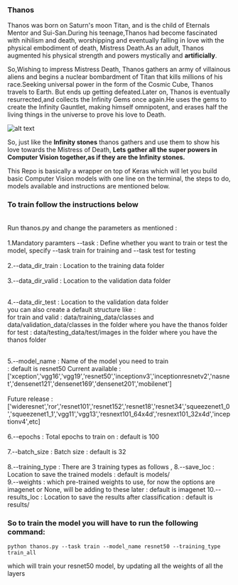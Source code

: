 ### Thanos

Thanos was born on Saturn's moon Titan, and is the child of Eternals Mentor and Sui-San.During his teenage,Thanos had become fascinated with nihilism and death, worshipping and eventually falling in love with the physical embodiment of death, Mistress Death.As an adult, Thanos augmented his physical strength and powers mystically and **artificially**.

So,Wishing to impress Mistress Death, Thanos gathers an army of villainous aliens and begins a nuclear bombardment of Titan that kills millions of his race.Seeking universal power in the form of the Cosmic Cube, Thanos travels to Earth. But ends up getting defeated.Later on, Thanos is eventually resurrected,and collects the Infinity Gems once again.He uses the gems to create the Infinity Gauntlet, making himself omnipotent, and erases half the living things in the universe to prove his love to Death.

![alt text](https://static.comicvine.com/uploads/original/4/40015/1341796-picture_1.png)

So, just like the **Infinity stones** thanos gathers and use them to show his love towards the Mistress of Death,
**Lets gather all the super powers in Computer Vision together,as if they are the Infinity stones.**

This Repo is basically a wrapper on top of Keras which will let you build basic Computer Vision models with one line on the terminal, the steps to do, models available and instructions are mentioned below.

### To train follow the instructions below

<br>
Run thanos.py and change the parameters as mentioned :
<br>

<br>
1.Mandatory paramters --task : Define whether you want to train or test the model, specify --task train for training and --task test for testing
<br>
<br>
2.--data_dir_train : Location to the training data folder<br>
<br>
3.--data_dir_valid : Location to the validation data folder<br>
<br>

4.--data_dir_test : Location to the validation data folder<br>
you can also create a default structure like : <br>
for train and valid : data/training_data/classes and data/validation_data/classes in the folder where you have the thanos folder
for test : data/testing_data/test/images in the folder where you have the thanos folder
<br>

<br>
5.--model_name : Name of the model you need to train <br> : default is resnet50
Current available : ['xception','vgg16','vgg19','resnet50','inceptionv3','inceptionresnetv2','nasnet','densenet121','densenet169','densenet201','mobilenet'] 

<br>
<br>
Future release : ['wideresnet','ror','resnet101','resnet152','resnet18','resnet34','squeezenet1_0','squeezenet1_1','vgg11','vgg13','resnext101_64x4d','resnext101_32x4d','inceptionv4',etc] 
<br>

<br>
6.--epochs : Total epochs to train on : default is 100 <br>
<br>
7.--batch_size : Batch size : default is 32 <br>
<br>
8.--training_type : There are 3 training types as follows ,
8.--save_loc : Location to save the trained models : default is models/
<br>
9.--weights : which pre-trained weights to use, for now the options are imagenet or None, will be adding to these later : default is imagenet
10.--results_loc : Location to save the results after classification : default is results/


### So to train the model you will have to run the following command:

```
python thanos.py --task train --model_name resnet50 --training_type train_all

```
which will train your resnet50 model, by updating all the weights of all the layers

